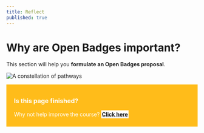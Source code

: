 ```yaml
---
title: Reflect
published: true
---
```


# Why are Open Badges important?

This section will help you **formulate an Open Badges proposal**.

<img src="{{ site.baseurl }}/img/visual-thinkery/constellation-pathways.png" alt="A constellation of pathways"></a></p>

<div style="background:#FFBC1A; padding:10px; padding-left:20px; color:white;">
<h3>Is this page finished?</h3>
<p>Why not help improve the course? <strong><a style="background:white; padding:2px;" href="https://github.com/thinkoutloudclub/badge-course/wiki/Help-improve-the-Open-Badges-101-course">Click here</a></strong></p>
</div>
